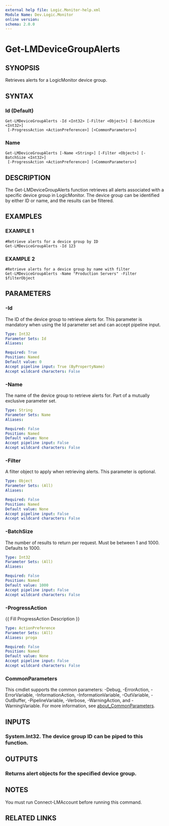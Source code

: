 ```yaml
---
external help file: Logic.Monitor-help.xml
Module Name: Dev.Logic.Monitor
online version:
schema: 2.0.0
---
```


# Get-LMDeviceGroupAlerts

## SYNOPSIS
Retrieves alerts for a LogicMonitor device group.

## SYNTAX

### Id (Default)
```
Get-LMDeviceGroupAlerts -Id <Int32> [-Filter <Object>] [-BatchSize <Int32>]
 [-ProgressAction <ActionPreference>] [<CommonParameters>]
```

### Name
```
Get-LMDeviceGroupAlerts [-Name <String>] [-Filter <Object>] [-BatchSize <Int32>]
 [-ProgressAction <ActionPreference>] [<CommonParameters>]
```

## DESCRIPTION
The Get-LMDeviceGroupAlerts function retrieves all alerts associated with a specific device group in LogicMonitor.
The device group can be identified by either ID or name, and the results can be filtered.

## EXAMPLES

### EXAMPLE 1
```
#Retrieve alerts for a device group by ID
Get-LMDeviceGroupAlerts -Id 123
```

### EXAMPLE 2
```
#Retrieve alerts for a device group by name with filter
Get-LMDeviceGroupAlerts -Name "Production Servers" -Filter $filterObject
```

## PARAMETERS

### -Id
The ID of the device group to retrieve alerts for.
This parameter is mandatory when using the Id parameter set and can accept pipeline input.

```yaml
Type: Int32
Parameter Sets: Id
Aliases:

Required: True
Position: Named
Default value: 0
Accept pipeline input: True (ByPropertyName)
Accept wildcard characters: False
```

### -Name
The name of the device group to retrieve alerts for.
Part of a mutually exclusive parameter set.

```yaml
Type: String
Parameter Sets: Name
Aliases:

Required: False
Position: Named
Default value: None
Accept pipeline input: False
Accept wildcard characters: False
```

### -Filter
A filter object to apply when retrieving alerts.
This parameter is optional.

```yaml
Type: Object
Parameter Sets: (All)
Aliases:

Required: False
Position: Named
Default value: None
Accept pipeline input: False
Accept wildcard characters: False
```

### -BatchSize
The number of results to return per request.
Must be between 1 and 1000.
Defaults to 1000.

```yaml
Type: Int32
Parameter Sets: (All)
Aliases:

Required: False
Position: Named
Default value: 1000
Accept pipeline input: False
Accept wildcard characters: False
```

### -ProgressAction
{{ Fill ProgressAction Description }}

```yaml
Type: ActionPreference
Parameter Sets: (All)
Aliases: proga

Required: False
Position: Named
Default value: None
Accept pipeline input: False
Accept wildcard characters: False
```

### CommonParameters
This cmdlet supports the common parameters: -Debug, -ErrorAction, -ErrorVariable, -InformationAction, -InformationVariable, -OutVariable, -OutBuffer, -PipelineVariable, -Verbose, -WarningAction, and -WarningVariable. For more information, see [about_CommonParameters](http://go.microsoft.com/fwlink/?LinkID=113216).

## INPUTS

### System.Int32. The device group ID can be piped to this function.
## OUTPUTS

### Returns alert objects for the specified device group.
## NOTES
You must run Connect-LMAccount before running this command.

## RELATED LINKS
